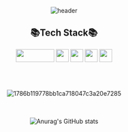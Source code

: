 <div align = center>
  
 ![header](https://capsule-render.vercel.app/api?type=waving&height=300&text=Meruberu&fontAlign=50&fontAlignY=40&color=gradient&customColorList=10,12,20,20,30&animation=twinkling)


## 📚Tech Stack📚
<img src= "https://img.shields.io/badge/java-%23ED8B00.svg?style=flat&logo=ava&logoColor=white" width="90" height="30"/>
<img src="https://img.shields.io/badge/Spring-6DB33F?style=flat&logo=spring&logoColor=white" height="30"/>
<img src="https://img.shields.io/badge/SpringBoot-6DB33F?style=flat&logo=springboot&logoColor=white" height="30"/>
<img src="https://img.shields.io/badge/github-181717?style=flat&logo=github&logoColor=white" height="30"/> 
<img src="https://img.shields.io/badge/git-F05032?style=flat&logo=git&logoColor=white" height="30"/> 

  
  <br><br>

![1786b119778bb1ca718047c3a20e7285](https://user-images.githubusercontent.com/99253403/199625967-965e4cf0-5617-426a-a4b3-0c63359e3603.gif)

  <br><br>
![Anurag's GitHub stats](https://github-readme-stats.vercel.app/api?username=meruberu&show_icons=true&bg_color=000000&title_color=E5A800&text_color=ffffff&icon_color=E5A800)


</div>
